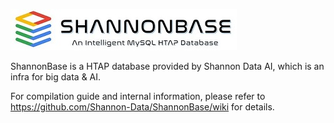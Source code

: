 ![image](./Docs/shannon-logo.png)

ShannonBase is a HTAP database provided by Shannon Data AI, which is an infra for big data & AI. 

For compilation guide and internal information, please refer to https://github.com/Shannon-Data/ShannonBase/wiki
for details.
